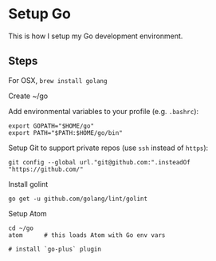 Setup Go
========

This is how I setup my Go development environment.

Steps
-----

For OSX, `brew install golang`

Create ~/go

Add environmental variables to your profile (e.g. `.bashrc`):

    export GOPATH="$HOME/go"
    export PATH="$PATH:$HOME/go/bin"

Setup Git to support private repos (use `ssh` instead of `https`):

    git config --global url."git@github.com:".insteadOf "https://github.com/"
    
Install golint

    go get -u github.com/golang/lint/golint

Setup Atom

    cd ~/go
    atom      # this loads Atom with Go env vars

    # install `go-plus` plugin

    
